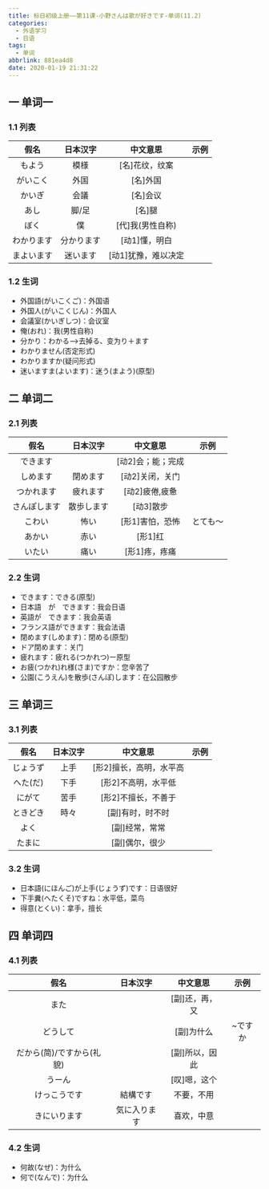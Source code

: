 ```yaml
---
title: 标日初级上册——第11课-小野さんは歌が好きです-单词(11.2)
categories:
  - 外语学习
  - 日语
tags:
  - 单词
abbrlink: 881ea4d8
date: 2020-01-19 21:31:22
---
```

## 一 单词一

### 1.1 列表

|    假名    |  日本汉字  |      中文意思       | 示例 |
| :--------: | :--------: | :-----------------: | :--: |
|   もよう   |    模様    |   [名]花纹，纹案    |      |
|  がいこく  |    外国    |      [名]外国       |      |
|   かいぎ   |    会議    |      [名]会议       |      |
|    あし    |   脚/足    |       [名]腿        |      |
|    ぼく    |     僕     |  [代]我(男性自称)   |      |
| わかります | 分かります |    [动1]懂，明白    |      |
| まよいます |  迷います  | [动1]犹豫，难以决定 |      |

<!--more-->

### 1.2 生词

* 外国語(がいこくご)：外国语
* 外国人(がいこくじん)：外国人
* 会議室(かいぎしつ)：会议室
* 俺(おれ)：我(男性自称)
* 分かり：わかる—>去掉る、变为り＋ます
* わかりません(否定形式)
* わかりますか(疑问形式)
* 迷いますま(よいます)：迷う(まよう)(原型)

## 二 单词二

### 2.1 列表

|     假名     |  日本汉字  |     中文意思      |   示例   |
| :----------: | :--------: | :---------------: | :------: |
|   できます   |            | [动2]会；能；完成 |          |
|   しめます   |  閉めます  |  [动2]关闭，关门  |          |
|  つかれます  |  疲れます  |  [动2]疲倦,疲惫   |          |
| さんぽします | 散歩します |     [动3]散步     |          |
|    こわい    |    怖い    |  [形1]害怕，恐怖  | とても～ |
|    あかい    |    赤い    |      [形1]红      |          |
|    いたい    |    痛い    |   [形1]疼，疼痛   |          |

### 2.2 生词

* できます：できる(原型)
* 日本語　が　できます：我会日语
* 英語が　できます：我会英语
* フランス語ができます：我会法语
* 閉めます(しめます)：閉める(原型)
* ドア閉めます：关门
* 疲れます：疲れる(つかれつ)ー原型
* お疲(つかれ)れ様(さま)ですか：您辛苦了
* 公園(こうえん)を散歩(さんぽ)します：在公园散步

## 三 单词三

### 3.1 列表

|   假名   | 日本汉字 |        中文意思         | 示例 |
| :------: | :------: | :---------------------: | :--: |
| じょうず |   上手   | [形2]擅长，高明，水平高 |      |
| へた(だ) |   下手   |   [形2]不高明，水平低   |      |
|  にがて  |   苦手   |   [形2]不擅长，不善于   |      |
| ときどき |   時々   |    [副]有时，时不时     |      |
|   よく   |          |     [副]经常，常常      |      |
|  たまに  |          |     [副]偶尔，很少      |      |

### 3.2 生词

* 日本語(にほんご)が上手(じょうず)です：日语很好
* 下手糞(へたくそ)ですね：水平低，菜鸟
* 得意(とくい)：拿手，擅长

## 四 单词四

### 4.1 列表

|           假名            |   日本汉字   |    中文意思    |  示例   |
| :-----------------------: | :----------: | :------------: | :-----: |
|           また            |              | [副]还，再，又 |         |
|         どうして          |              |   [副]为什么   | ~ですか |
| だから(简)/ですから(礼貌) |              | [副]所以，因此 |         |
|          うーん           |              |  [叹]嗯，这个  |         |
|       けっこうです        |   結構です   |   不要，不用   |         |
|       きにいります        | 気に入ります |   喜欢，中意   |         |

### 4.2 生词

* 何故(なぜ)：为什么
* 何で(なんで)：为什么